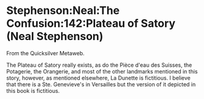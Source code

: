 
# Stephenson:Neal:The Confusion:142:Plateau of Satory (Neal Stephenson)

From the Quicksilver Metaweb.

The Plateau of Satory really exists, as do the Pièce d'eau des Suisses, the Potagerie, the Orangerie, and most of the other landmarks mentioned in this story, however, as mentioned elsewhere, La Dunette is fictitious. I believe that there is a Ste. Genevieve's in Versailles but the version of it depicted in this book is fictitious.
